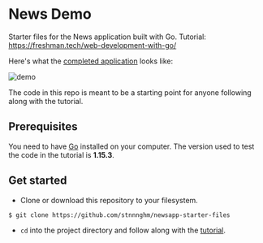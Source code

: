 # News Demo

Starter files for the News application built with Go. Tutorial:
https://freshman.tech/web-development-with-go/

Here's what the [completed application](https://stnnnghm-newsapp.herokuapp.com/)
looks like:

![demo](https://ik.imagekit.io/freshman/news-demo_MrYio9GKlzSi.png)

The code in this repo is meant to be a starting point for anyone following
along with the tutorial.

## Prerequisites

You need to have [Go](https://golang.org/dl/) installed on your computer. The
version used to test the code in the tutorial is **1.15.3**.

## Get started

- Clone or download this repository to your filesystem.

```bash
$ git clone https://github.com/stnnnghm/newsapp-starter-files
```

- `cd` into the project directory and follow along with the [tutorial](https://freshman.tech/web-development-with-go/).